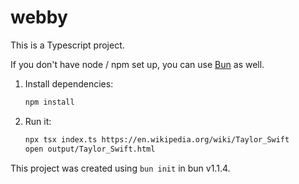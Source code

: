 # webby

This is a Typescript project. 

If you don't have node / npm set up, you can use [Bun](https://bun.sh) as well.

1. Install dependencies:
    ```bash
    npm install
    ```

1. Run it:
    ```bash
    npx tsx index.ts https://en.wikipedia.org/wiki/Taylor_Swift
    open output/Taylor_Swift.html
    ```

This project was created using `bun init` in bun v1.1.4. 
